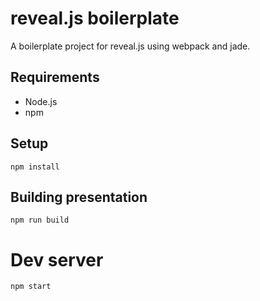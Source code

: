 # reveal.js boilerplate
A boilerplate project for reveal.js using webpack and jade.

## Requirements
* Node.js
* npm

## Setup
    npm install

## Building presentation
    npm run build

# Dev server
    npm start

